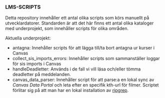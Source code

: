 ### LMS-SCRIPTS
Detta repository innehåller ett antal olika scripts som körs manuellt på utvecklardatorer.
Standarden är att det här finns ett antal olika kataloger med underprojekt, som innehåller scripts för olika områden.

Aktuella underprojekt:
- antagna: Innehåller scripts för att lägga till/ta bort antagna ur kurser i Canvas
- collect_sis_imports_errors: Innehåller scripts som sammanställer loggar för sis imports i Canvas
- handleDeadletter: Används i de fall vi vill läsa och/eller tömma deadletter på meddelanden.
- canvas_data_parser: Innehåller script för att parse:a en lokal sync av _Canvas Data Portal_ och leta efter en specifik kth-url för filmer. Scriptet förlitar sig på att man har en lokal installation av [ripgrep](https://github.com/BurntSushi/ripgrep).